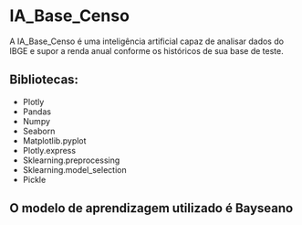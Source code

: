 # IA_Base_Censo
A IA_Base_Censo é uma inteligência artificial capaz de analisar dados do IBGE e supor a renda anual conforme os históricos de sua base de teste.

## Bibliotecas:
- Plotly
- Pandas
- Numpy
- Seaborn
- Matplotlib.pyplot
- Plotly.express
- Sklearning.preprocessing
- Sklearning.model_selection
- Pickle

## O modelo de aprendizagem utilizado é Bayseano
